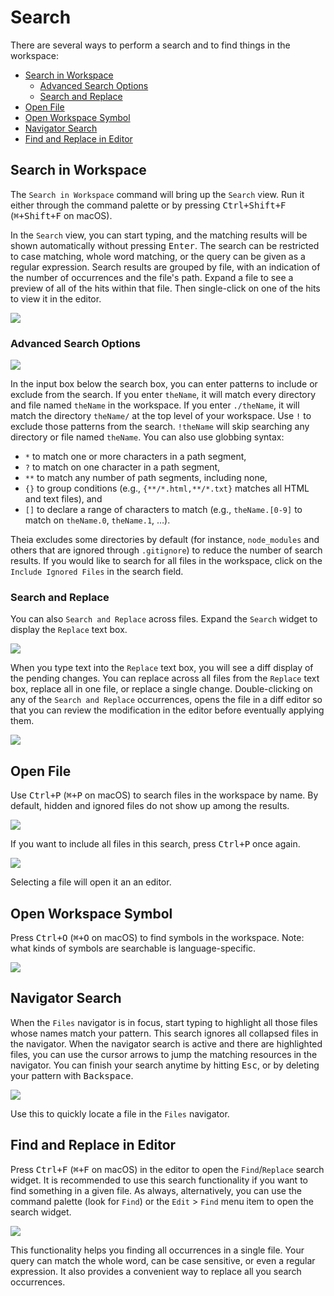 # Search

There are several ways to perform a search and to find things in the workspace:

  * [Search in Workspace](#search-in-workspace)
    * [Advanced Search Options](#advanced-search-options)
    * [Search and Replace](#search-and-replace)
  * [Open File](#open-file)
  * [Open Workspace Symbol](#open-workspace-symbol)
  * [Navigator Search](#navigator-search)
  * [Find and Replace in Editor](#find-and-replace-in-editor)

## Search in Workspace

The `Search in Workspace` command will bring up the `Search` view. Run it either through the
command palette or by pressing <kbd>Ctrl+Shift+F</kbd> (<kbd>⌘+Shift+F</kbd> on macOS).

In the `Search` view, you can start typing, and the matching results will be shown automatically
without pressing <kbd>Enter</kbd>. The search can be restricted to case matching, whole word
matching, or the query can be given as a regular expression. Search results are
grouped by file, with an indication of the number of occurrences and the file's path. Expand a file
to see a preview of all of the hits within that file. Then single-click on one of the hits to view
it in the editor.

![](./images/56_Search/search_in_workspace.jpg)

### Advanced Search Options

![](./images/56_Search/advanced_search_options.jpg)

In the input box below the search box, you can enter patterns to include or exclude from the search.
If you enter `theName`, it will match every directory and file named `theName` in the workspace. If you
enter `./theName`, it will match the directory `theName/` at the top level of your workspace. Use `!`
to exclude those patterns from the search. `!theName` will skip searching any directory or file named
`theName`. You can also use globbing syntax:

  - `*` to match one or more characters in a path segment,
  - `?` to match on one character in a path segment,
  - `**` to match any number of path segments, including none,
  - `{}` to group conditions (e.g., `{**/*.html,**/*.txt}` matches all HTML and text files), and
  - `[]` to declare a range of characters to match (e.g., `theName.[0-9]` to match on `theName.0`,
    `theName.1`, …).

Theia excludes some directories by default (for instance, `node_modules` and others that are ignored
through `.gitignore`) to reduce the number of search results. If you would like to search for all files in
the workspace, click on the `Include Ignored Files` in the search field.

### Search and Replace

You can also `Search and Replace` across files. Expand the `Search` widget to display the `Replace`
text box.

![](./images/56_Search/search_and_replace.jpg)

When you type text into the `Replace` text box, you will see a diff display of the pending changes.
You can replace across all files from the `Replace` text box, replace all in one file, or replace a
single change. Double-clicking on any of the `Search and Replace` occurrences, opens the file in a
diff editor so that you can review the modification in the editor before eventually applying them.

![](./images/56_Search/search_and_replace_in_action.jpg)

## Open File

Use <kbd>Ctrl+P</kbd> (<kbd>⌘+P</kbd> on macOS) to search files in the workspace by name. By
default, hidden and ignored files do not show up among the results.

![](./images/56_Search/open_file.jpg)

If you want to include all files in this search, press <kbd>Ctrl+P</kbd> once again.

![](./images/56_Search/open_file_all.jpg)

Selecting a file will open it an an editor.

## Open Workspace Symbol

Press <kbd>Ctrl+O</kbd> (<kbd>⌘+O</kbd> on macOS) to find symbols in the workspace. Note: what kinds
of symbols are searchable is language-specific.

![](./images/56_Search/open_workspace_symbol.jpg)

## Navigator Search

When the `Files` navigator is in focus, start typing to highlight all those files whose names match
your pattern. This search ignores all collapsed files in the navigator. When the navigator search is
active and there are highlighted files, you can use the cursor arrows to jump the matching resources
in the navigator. You can finish your search anytime by hitting <kbd>Esc</kbd>, or by deleting your
pattern with <kbd>Backspace</kbd>.

![](./images/56_Search/navigator_search.jpg)

Use this to quickly locate a file in the `Files` navigator.

## Find and Replace in Editor

Press <kbd>Ctrl+F</kbd> (<kbd>⌘+F</kbd> on macOS) in the editor to open the `Find`/`Replace` search
widget. It is recommended to use this search functionality if you want to find something in a given
file. As always, alternatively, you can use the command palette (look for `Find`) or the `Edit` >
`Find` menu item to open the search widget.

![](./images/56_Search/find_and_replace_editor.jpg)

This functionality helps you finding all occurrences in a single file. Your query can match the
whole word, can be case sensitive, or even a regular expression. It also provides a convenient way
to replace all you search occurrences.
